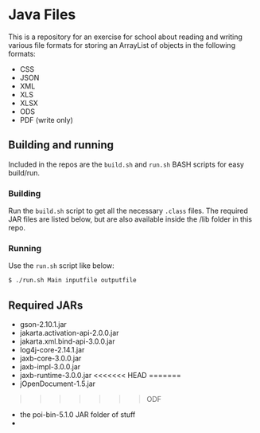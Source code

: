 # Java Files
This is a repository for an exercise for school about reading and writing various file formats for storing an ArrayList of objects in the following formats:
- CSS
- JSON
- XML
- XLS
- XLSX
- ODS
- PDF (write only)

## Building and running
Included in the repos are the `build.sh` and `run.sh` BASH scripts for easy build/run.
### Building
Run the `build.sh` script to get all the necessary `.class` files. The required JAR files are listed below, but are also available inside the /lib folder in this repo.
### Running
Use the `run.sh` script like below:
```bash
$ ./run.sh Main inputfile outputfile
```
## Required JARs
- gson-2.10.1.jar
- jakarta.activation-api-2.0.0.jar
- jakarta.xml.bind-api-3.0.0.jar
- log4j-core-2.14.1.jar
- jaxb-core-3.0.0.jar
- jaxb-impl-3.0.0.jar
- jaxb-runtime-3.0.0.jar
<<<<<<< HEAD
=======
- jOpenDocument-1.5.jar
>>>>>>> ODF
- the poi-bin-5.1.0 JAR folder of stuff
- 

